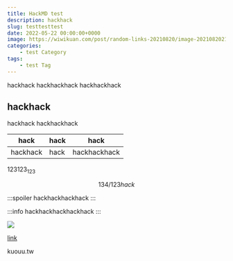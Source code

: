 ```yaml
---
title: HackMD test
description: hackhack
slug: testtesttest
date: 2022-05-22 00:00:00+0000
image: https://wiwikuan.com/post/random-links-20210820/image-20210820210919820_hub8c2c33d3eb038d32984dd97ebc4eed2_509877_1600x0_resize_box_3.png
categories:
    - test Category
tags:
    - test Tag
---
```


hackhack
hackhackhack
hackhackhack

## hackhack

hackhack
hackhackhack

|hack|hack|hack|
|-|-|-|
hackhack|hack|hackhackhack

$123123_{123}$

$$
134/123hack
$$

:::spoiler
hackhackhackhack
:::

:::info
hackhackhackhackhack
:::

![](https://wiwikuan.com/post/random-links-20210820/image-20210820210919820_hub8c2c33d3eb038d32984dd97ebc4eed2_509877_1600x0_resize_box_3.png)

[link](kuouu.tw)

kuouu.tw
